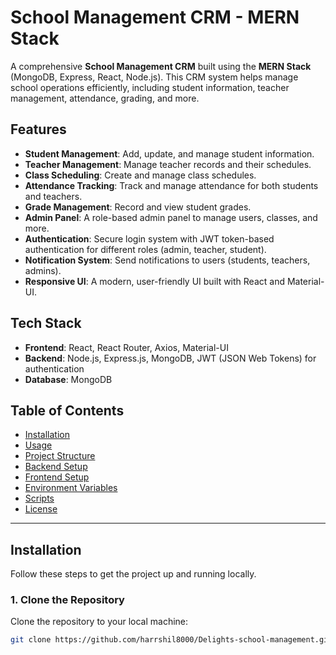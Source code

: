 # School Management CRM - MERN Stack

A comprehensive **School Management CRM** built using the **MERN Stack** (MongoDB, Express, React, Node.js). This CRM system helps manage school operations efficiently, including student information, teacher management, attendance, grading, and more.

## Features

- **Student Management**: Add, update, and manage student information.
- **Teacher Management**: Manage teacher records and their schedules.
- **Class Scheduling**: Create and manage class schedules.
- **Attendance Tracking**: Track and manage attendance for both students and teachers.
- **Grade Management**: Record and view student grades.
- **Admin Panel**: A role-based admin panel to manage users, classes, and more.
- **Authentication**: Secure login system with JWT token-based authentication for different roles (admin, teacher, student).
- **Notification System**: Send notifications to users (students, teachers, admins).
- **Responsive UI**: A modern, user-friendly UI built with React and Material-UI.

## Tech Stack

- **Frontend**: React, React Router, Axios, Material-UI
- **Backend**: Node.js, Express.js, MongoDB, JWT (JSON Web Tokens) for authentication
- **Database**: MongoDB

## Table of Contents

- [Installation](#installation)
- [Usage](#usage)
- [Project Structure](#project-structure)
- [Backend Setup](#backend-setup)
- [Frontend Setup](#frontend-setup)
- [Environment Variables](#environment-variables)
- [Scripts](#scripts)
- [License](#license)

---

## Installation

Follow these steps to get the project up and running locally.

### 1. Clone the Repository

Clone the repository to your local machine:

```bash
git clone https://github.com/harrshil8000/Delights-school-management.git
